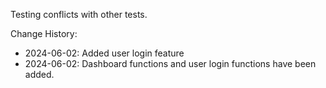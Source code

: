 Testing conflicts with other tests.

Change History:
 - 2024-06-02: Added user login feature
 - 2024-06-02: Dashboard functions and user login functions have been added.


